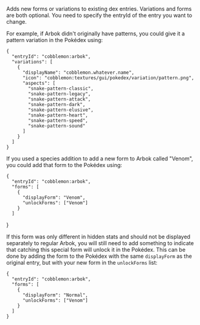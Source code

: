 Adds new forms or variations to existing dex entries. Variations and
forms are both optional. You need to specify the entryId of the
entry you want to change.

For example, if Arbok didn't originally have patterns, you could give it a pattern variation in the Pokédex using:

    {
      "entryId": "cobblemon:arbok",
      "variations": [
        {
          "displayName": "cobblemon.whatever.name",
          "icon": "cobblemon:textures/gui/pokedex/variation/pattern.png",
          "aspects": [
            "snake-pattern-classic",
            "snake-pattern-legacy",
            "snake-pattern-attack",
            "snake-pattern-dark",
            "snake-pattern-elusive",
            "snake-pattern-heart",
            "snake-pattern-speed",
            "snake-pattern-sound"
          ]
        }
      ]
    }

If you used a species addition to add a new form to Arbok called "Venom", you could add that form to the Pokédex using:

    {
      "entryId": "cobblemon:arbok",
      "forms": [
        {
          "displayForm": "Venom",
          "unlockForms": ["Venom"]
        }
      ]
   }
   
If this form was only different in hidden stats and should not be displayed separately to regular Arbok, you will still need to add something to indicate that catching this special form will unlock it in the Pokédex. This can be done by adding the form to the Pokédex with the same <code>displayForm</code> as the original entry, but with your new form in the <code>unlockForms</code> list:

    {
      "entryId": "cobblemon:arbok",
      "forms": [
        {
          "displayForm": "Normal",
          "unlockForms": ["Venom"]
        }
      ]
    }